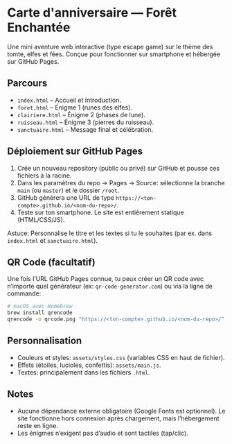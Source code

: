 # Carte d'anniversaire — Forêt Enchantée

Une mini aventure web interactive (type escape game) sur le thème des tomte, elfes et fées. Conçue pour fonctionner sur smartphone et hébergée sur GitHub Pages.

## Parcours

- `index.html` – Accueil et introduction.
- `foret.html` – Énigme 1 (runes des elfes).
- `clairiere.html` – Énigme 2 (phases de lune).
- `ruisseau.html` – Énigme 3 (pierres du ruisseau).
- `sanctuaire.html` – Message final et célébration.

## Déploiement sur GitHub Pages

1. Crée un nouveau repository (public ou privé) sur GitHub et pousse ces fichiers à la racine.
2. Dans les paramètres du repo → Pages → Source: sélectionne la branche `main` (ou `master`) et le dossier `/root`.
3. GitHub générera une URL de type `https://<ton-compte>.github.io/<nom-du-repo>/`.
4. Teste sur ton smartphone. Le site est entièrement statique (HTML/CSS/JS).

Astuce: Personnalise le titre et les textes si tu le souhaites (par ex. dans `index.html` et `sanctuaire.html`).

## QR Code (facultatif)

Une fois l’URL GitHub Pages connue, tu peux créer un QR code avec n’importe quel générateur (ex: `qr-code-generator.com`) ou via la ligne de commande:

```bash
# macOS avec Homebrew
brew install qrencode
qrencode -o qrcode.png "https://<ton-compte>.github.io/<nom-du-repo>/"
```

## Personnalisation

- Couleurs et styles: `assets/styles.css` (variables CSS en haut de fichier).
- Effets (étoiles, lucioles, confettis): `assets/main.js`.
- Textes: principalement dans les fichiers `.html`.

## Notes

- Aucune dépendance externe obligatoire (Google Fonts est optionnel). Le site fonctionne hors connexion après chargement, mais l’hébergement reste en ligne.
- Les énigmes n’exigent pas d’audio et sont tactiles (tap/clic).

